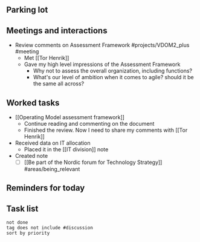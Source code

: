 ## Parking lot
## Meetings and interactions
- Review comments on Assessment Framework #projects/VDOM2_plus #meeting 
	- Met [[Tor Henrik]]
	- Gave my high level impressions of the Assessment Framework
		- Why not to assess the overall organization, including functions?
		- What's our level of ambition when it comes to agile? should it be the same all across?
## Worked tasks
- [[Operating Model assessment framework]]
	- Continue reading and commenting on the document
	- Finished the review. Now I need to share my comments with [[Tor Henrik]]
- Received data on IT allocation
	- Placed it in the [[IT division]] note
- Created note 
	- [ ] [[Be part of the Nordic forum for Technology Strategy]] #areas/being_relevant 

## Reminders for today

## Task list

```tasks
not done
tag does not include #discussion 
sort by priority
```
